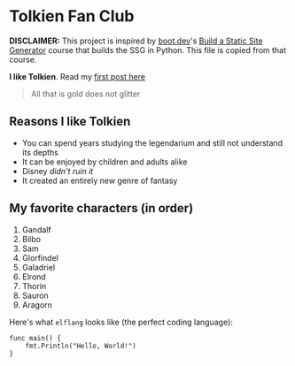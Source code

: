 # Tolkien Fan Club

**DISCLAIMER:** This project is inspired by [boot.dev](https://www.boot.dev)'s [Build a Static Site Generator](https://www.boot.dev/courses/build-static-site-generator) course that builds the SSG in Python. This file is copied from that course.

**I like Tolkien**. Read my [first post here](/majesty)

> All that is gold does not glitter

## Reasons I like Tolkien

* You can spend years studying the legendarium and still not understand its depths
* It can be enjoyed by children and adults alike
* Disney *didn't ruin it*
* It created an entirely new genre of fantasy

## My favorite characters (in order)

1. Gandalf
2. Bilbo
3. Sam
4. Glorfindel
5. Galadriel
6. Elrond
7. Thorin
8. Sauron
9. Aragorn

Here's what `elflang` looks like (the perfect coding language):

```
func main() {
    fmt.Println("Hello, World!")
}
```
